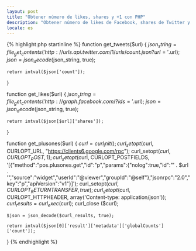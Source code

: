 ```yaml
---
layout: post
title: "Obtener número de likes, shares y +1 con PHP"
description: "Obtener número de likes de Facebook, shares de Twitter y +1 de Google a través de APIs y PHP"
locale: es
---
```


{% highlight php startinline %}
function get_tweets($url) {
    $json_string = file_get_contents('http://urls.api.twitter.com/1/urls/count.json?url='.$url);
    $json = json_decode($json_string, true);

    return intval($json['count']);
}

function get_likes($url) {
    $json_string = file_get_contents('http://graph.facebook.com/?ids='.$url);
    $json = json_decode($json_string, true);

    return intval($json[$url]['shares']);
}

function get_plusones($url) {
    $curl = curl_init();
    curl_setopt($curl, CURLOPT_URL, "https://clients6.google.com/rpc");
    curl_setopt($curl, CURLOPT_POST, 1);
    curl_setopt($curl, CURLOPT_POSTFIELDS, '[{"method":"pos.plusones.get","id":"p","params":{"nolog":true,"id":"' . $url . '","source":"widget","userId":"@viewer","groupId":"@self"},"jsonrpc":"2.0","key":"p","apiVersion":"v1"}]');
    curl_setopt($curl, CURLOPT_RETURNTRANSFER, true);
    curl_setopt($curl, CURLOPT_HTTPHEADER, array('Content-type: application/json'));
    $curl_results = curl_exec ($curl);
    curl_close ($curl);

    $json = json_decode($curl_results, true);

    return intval($json[0]['result']['metadata']['globalCounts']['count']);
}
{% endhighlight %}
